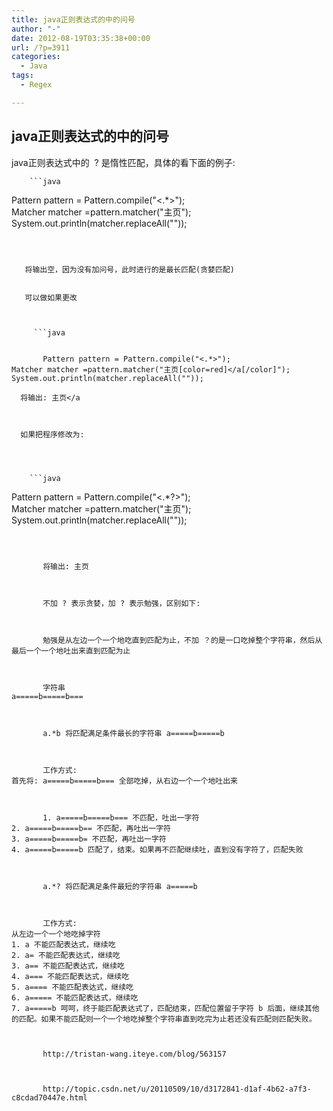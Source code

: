 ```yaml
---
title: java正则表达式的中的问号
author: "-"
date: 2012-08-19T03:35:38+00:00
url: /?p=3911
categories:
  - Java
tags:
  - Regex

---
```

## java正则表达式的中的问号



  java正则表达式中的  ? 是惰性匹配，具体的看下面的例子:  
  
  
    
      
        ```java
 Pattern pattern = Pattern.compile("<.*>");
 Matcher matcher =pattern.matcher("主页");
 System.out.println(matcher.replaceAll(""));
 ```
      
  
  
    将输出空，因为没有加问号，此时进行的是最长匹配(贪婪匹配)
  
  
    可以做如果更改
  
  
    
      ```java 
      
      
        Pattern pattern = Pattern.compile("<.*>");
 Matcher matcher =pattern.matcher("主页[color=red]</a[/color]");
 System.out.println(matcher.replaceAll(""));
 ```
      
    
    
    
      将输出: 主页</a
    
    
    
      如果把程序修改为: 
    
    
    
      
        ```java
 Pattern pattern = Pattern.compile("<.*?>");
 Matcher matcher =pattern.matcher("主页");
 System.out.println(matcher.replaceAll(""));
 ```
      
      
      
        将输出: 主页
      
      
      
        不加 ? 表示贪婪，加 ? 表示勉强，区别如下: 
      
      
      
        勉强是从左边一个一个地吃直到匹配为止，不加 ？的是一口吃掉整个字符串，然后从最后一个一个地吐出来直到匹配为止
      
      
      
        字符串
 a=====b=====b===
      
      
      
        a.*b 将匹配满足条件最长的字符串 a=====b=====b
      
      
      
        工作方式: 
 首先将: a=====b=====b=== 全部吃掉，从右边一个一个地吐出来
      
      
      
        1. a=====b=====b=== 不匹配，吐出一字符
 2. a=====b=====b== 不匹配，再吐出一字符
 3. a=====b=====b= 不匹配，再吐出一字符
 4. a=====b=====b 匹配了，结束。如果再不匹配继续吐，直到没有字符了，匹配失败
      
      
      
        a.*? 将匹配满足条件最短的字符串 a=====b
      
      
      
        工作方式: 
 从左边一个一个地吃掉字符
 1. a 不能匹配表达式，继续吃
 2. a= 不能匹配表达式，继续吃
 3. a== 不能匹配表达式，继续吃
 4. a=== 不能匹配表达式，继续吃
 5. a==== 不能匹配表达式，继续吃
 6. a===== 不能匹配表达式，继续吃
 7. a=====b 呵呵，终于能匹配表达式了，匹配结束，匹配位置留于字符 b 后面，继续其他的匹配。如果不能匹配则一个一个地吃掉整个字符串直到吃完为止若还没有匹配则匹配失败。
      
      
      
        http://tristan-wang.iteye.com/blog/563157
      
      
      
        http://topic.csdn.net/u/20110509/10/d3172841-d1af-4b62-a7f3-c8cdad70447e.html
      
  
